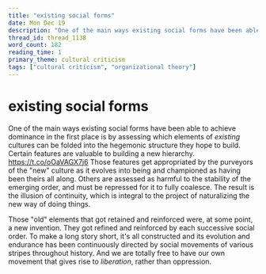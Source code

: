 ```yaml
---
title: "existing social forms"
date: Mon Dec 19
description: "One of the main ways existing social forms have been able to achieve dominance in the first place is by assessing which elements of *existing* cultures can be..."
thread_id: thread_1138
word_count: 182
reading_time: 1
primary_theme: cultural criticism
tags: ["cultural criticism", "organizational theory"]
---
```


# existing social forms

One of the main ways existing social forms have been able to achieve dominance in the first place is by assessing which elements of *existing* cultures can be folded into the hegemonic structure they hope to build. Certain features are valuable to building a new hierarchy. https://t.co/oOaVAGX7j6 Those features get appropriated by the purveyors of the "new" culture as it evolves into being and championed as having been theirs all along. Others are assessed as harmful to the stability of the emerging order, and must be repressed for it to fully coalesce. The result is the illusion of continuity, which is integral to the project of naturalizing the new way of doing things.

Those "old" elements that got retained and reinforced were, at some point, a new invention. They got refined and reinforced by each successive social order. To make a long story short, it's all constructed and its evolution and endurance has been continuously directed by social movements of various stripes throughout history. And we are totally free to have our own movement that gives rise to *liberation*, rather than oppression.